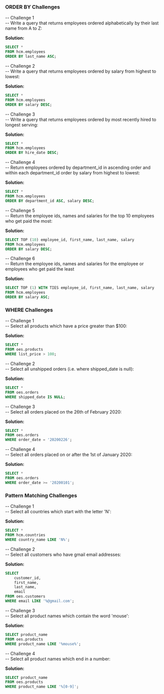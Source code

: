 ### ORDER BY Challenges ###

-- Challenge 1 \
-- Write a query that returns employees ordered alphabetically by their last name from A to Z:

**Solution:**
```sql
SELECT *
FROM hcm.employees
ORDER BY last_name ASC;
```

-- Challenge 2 \
-- Write a query that returns employees ordered by salary from highest to lowest:

**Solution:**
```sql
SELECT *
FROM hcm.employees
ORDER BY salary DESC;
```

-- Challenge 3 \
-- Write a query that returns employees ordered by most recently hired to longest serving:

**Solution:**
```sql
SELECT *
FROM hcm.employees
ORDER BY hire_date DESC;
```

-- Challenge 4 \
-- Return employees ordered by department_id in ascending order and within each department_id order by salary from highest to lowest:

**Solution:**
```sql
SELECT *
FROM hcm.employees
ORDER BY department_id ASC, salary DESC;
```

-- Challenge 5 \
-- Return the employee ids, names and salaries for the top 10 employees who get paid the most:

**Solution:**
```sql
SELECT TOP (10) employee_id, first_name, last_name, salary
FROM hcm.employees
ORDER BY salary DESC;
```

-- Challenge 6 \
-- Return the employee ids, names and salaries for the employee or employees who get paid the least

**Solution:**
```sql
SELECT TOP (1) WITH TIES employee_id, first_name, last_name, salary
FROM hcm.employees
ORDER BY salary ASC;
```

### WHERE Challenges ###

-- Challenge 1 \
-- Select all products which have a price greater than $100:

**Solution:**
```sql
SELECT *
FROM oes.products
WHERE list_price > 100;
```

-- Challenge 2 \
-- Select all unshipped orders (i.e. where shipped_date is null):

**Solution:**
```sql
SELECT *
FROM oes.orders
WHERE shipped_date IS NULL;
```

-- Challenge 3 \
-- Select all orders placed on the 26th of February 2020: 

**Solution:**
```sql
SELECT *
FROM oes.orders
WHERE order_date = '20200226';
```

-- Challenge 4 \
-- Select all orders placed on or after the 1st of January 2020:

**Solution:**
```sql
SELECT *
FROM oes.orders
WHERE order_date >= '20200101';
```

### Pattern Matching Challenges ###

-- Challenge 1 \
-- Select all countries which start with the letter 'N':

**Solution:**
```sql
SELECT *
FROM hcm.countries
WHERE country_name LIKE 'N%';
```

-- Challenge 2 \
-- Select all customers who have gmail email addresses:

**Solution:**
```sql
SELECT 
	customer_id,
	first_name,
	last_name,
	email
FROM oes.customers
WHERE email LIKE '%@gmail.com';
```

-- Challenge 3 \
-- Select all product names which contain the word 'mouse':

**Solution:**
```sql
SELECT product_name
FROM oes.products
WHERE product_name LIKE '%mouse%';
```

-- Challenge 4 \
-- Select all product names which end in a number:

**Solution:**
```sql
SELECT product_name
FROM oes.products
WHERE product_name LIKE '%[0-9]';
```
